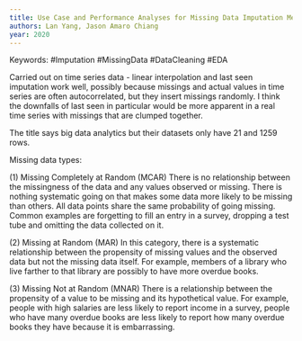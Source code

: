 ```yaml
---
title: Use Case and Performance Analyses for Missing Data Imputation Methods in Big Data Analytics
authors: Lan Yang, Jason Amaro Chiang
year: 2020
---
```


Keywords: #Imputation #MissingData #DataCleaning #EDA 

Carried out on time series data - linear interpolation and last seen imputation work well, possibly because missings and actual values in time series are often autocorrelated, but they insert missings randomly. I think the downfalls of last seen in particular would be more apparent in a real time series with missings that are clumped together.

The title says big data analytics but their datasets only have 21 and 1259 rows.

Missing data types:

(1) Missing Completely at Random (MCAR) There is no relationship between the missingness of the data and any values observed or missing. There is nothing systematic going on that makes some data more likely to be missing than others. All data points share the same probability of going missing. Common examples are forgetting to fill an entry in a survey, dropping a test tube and omitting the data collected on it. 

(2) Missing at Random (MAR) In this category, there is a systematic relationship between the propensity of missing values and the observed data but not the missing data itself. For example, members of a library who live farther to that library are possibly to have more overdue books. 

(3) Missing Not at Random (MNAR) There is a relationship between the propensity of a value to be missing and its hypothetical value. For example, people with high salaries are less likely to report income in a survey, people who have many overdue books are less likely to report how many overdue books they have because it is embarrassing.

